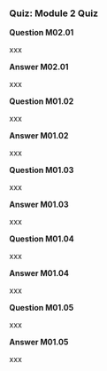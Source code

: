 ### Quiz: Module 2 Quiz

**Question M02.01**

xxx

**Answer M02.01**

xxx

**Question M01.02**

xxx

**Answer M01.02**

xxx

**Question M01.03**

xxx

**Answer M01.03**

xxx

**Question M01.04**

xxx

**Answer M01.04**

xxx

**Question M01.05**

xxx

**Answer M01.05**

xxx

